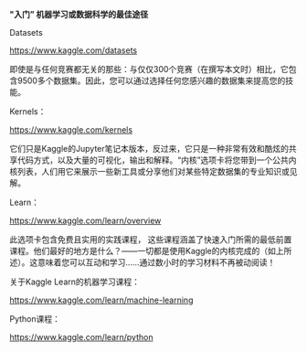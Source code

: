 <!--
 * @Author: wjn
 * @Date: 2020-02-29 10:50:17
 * @LastEditors: wjn
 * @LastEditTime: 2020-02-29 10:53:51
 -->
**"入门” 机器学习或数据科学的最佳途径**


Datasets

https://www.kaggle.com/datasets



即使是与任何竞赛都无关的那些：与仅仅300个竞赛（在撰写本文时）相比，它包含9500多个数据集。因此，您可以通过选择任何您感兴趣的数据集来提高您的技能。

Kernels：

https://www.kaggle.com/kernels



它们只是Kaggle的Jupyter笔记本版本，反过来，它只是一种非常有效和酷炫的共享代码方式，以及大量的可视化，输出和解释。“内核”选项卡将您带到一个公共内核列表，人们用它来展示一些新工具或分享他们对某些特定数据集的专业知识或见解。



Learn：

https://www.kaggle.com/learn/overview



此选项卡包含免费且实用的实践课程， 这些课程涵盖了快速入门所需的最低前置课程。他们最好的地方是什么？——一切都是使用Kaggle的内核完成的（如上所述）。这意味着您可以互动和学习……通过数小时的学习材料不再被动阅读！




关于Kaggle Learn的机器学习课程：

https://www.kaggle.com/learn/machine-learning



Python课程：

https://www.kaggle.com/learn/python